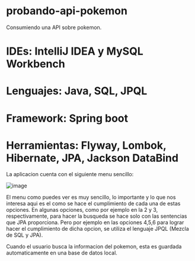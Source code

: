 # probando-api-pokemon
 Consumiendo una API sobre pokemon.

# IDEs: IntelliJ IDEA y MySQL Workbench
# Lenguajes: Java, SQL, JPQL
# Framework: Spring boot
# Herramientas: Flyway, Lombok, Hibernate, JPA, Jackson DataBind
 
 La aplicacion cuenta con el siguiente menu sencillo:
 
 ![image](https://github.com/user-attachments/assets/5757bf28-58a0-472e-b4f2-e3f3cc55cc48)

 




 
 El menu como puedes ver es muy sencillo, lo importante y lo que nos interesa aqui es el como se
 hace el cumplimiento de cada una de estas opciones. En algunas opciones, como por ejemplo en la 
 2 y 3, respectivamente, para hacer la busqueda se hace solo con las sentencias que JPA proporciona.
 Pero por ejemplo en las opciones 4,5,6 para lograr hacer el cumplimiento de dicha opcion, se utiliza 
 el lenguaje JPQL (Mezcla de SQL y JPA).

 Cuando el usuario busca la informacion del pokemon, esta es guardada automaticamente en una base de datos local.
